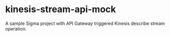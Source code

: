 # kinesis-stream-api-mock
A sample Sigma project with API Gateway triggered Kinesis describe stream operation.
